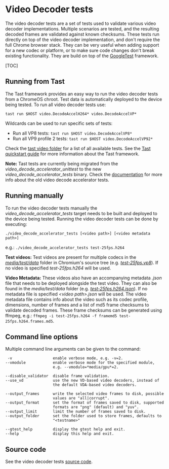 # Video Decoder tests

The video decoder tests are a set of tests used to validate various video
decoder implementations. Multiple scenarios are tested, and the resulting
decoded frames are validated against known checksums. These tests run directly
on top of the video decoder implementation, and don't require the full Chrome
browser stack. They can be very useful when adding support for a new codec or
platform, or to make sure code changes don't break existing functionality. They
are build on top of the
[GoogleTest](https://github.com/google/googletest/blob/master/README.md)
framework.

[TOC]

## Running from Tast
The Tast framework provides an easy way to run the video decoder tests from a
ChromeOS chroot. Test data is automatically deployed to the device being tested.
To run all video decoder tests use:

    tast run $HOST video.DecodeAccelH264* video.DecodeAccelVP*

Wildcards can be used to run specific sets of tests:
* Run all VP8 tests: `tast run $HOST video.DecodeAccelVP8*`
* Run all VP9 profile 2 tests: `tast run $HOST video.DecodeAccelVP92*`

Check the
[tast video folder](https://chromium.googlesource.com/chromiumos/platform/tast-tests/+/refs/heads/master/src/chromiumos/tast/local/bundles/cros/video/)
for a list of all available tests.
See the
[Tast quickstart guide](https://chromium.googlesource.com/chromiumos/platform/tast/+/HEAD/docs/quickstart.md)
for more information about the Tast framework.

__Note:__ Tast tests are currently being migrated from the
_video_decode_accelerator_unittest_ to the new _video_decode_accelerator_tests_
binary. Check the [documentation](vdatest_usage.md) for more info about the old
video decode accelerator tests.

## Running manually
To run the video decoder tests manually the _video_decode_accelerator_tests_
target needs to be built and deployed to the device being tested. Running
the video decoder tests can be done by executing:

    ./video_decode_accelerator_tests [<video path>] [<video metadata path>]

e.g.: `./video_decode_accelerator_tests test-25fps.h264`

__Test videos:__ Test videos are present for multiple codecs in the
[_media/test/data_](https://cs.chromium.org/chromium/src/media/test/data/)
folder in Chromium's source tree (e.g.
[_test-25fps.vp8_](https://cs.chromium.org/chromium/src/media/test/data/test-25fps.vp8)).
If no video is specified _test-25fps.h264_ will be used.

__Video Metadata:__ These videos also have an accompanying metadata _.json_ file
that needs to be deployed alongside the test video. They can also be found in
the _media/test/data_ folder (e.g.
[_test-25fps.h264.json_](https://cs.chromium.org/chromium/src/media/test/data/test-25fps.h264.json)).
If no metadata file is specified _\<video path\>.json_ will be used. The video
metadata file contains info about the video such as its codec profile,
dimensions, number of frames and a list of md5 frame checksums to validate
decoded frames. These frame checksums can be generated using ffmpeg, e.g.:
`ffmpeg -i test-25fps.h264 -f framemd5 test-25fps.h264.frames.md5`.

## Command line options
Multiple command line arguments can be given to the command:

     -v                  enable verbose mode, e.g. -v=2.
    --vmodule            enable verbose mode for the specified module,
                         e.g. --vmodule=*media/gpu*=2.

    --disable_validator  disable frame validation.
    --use_vd             use the new VD-based video decoders, instead of
                         the default VDA-based video decoders.

    --output_frames      write the selected video frames to disk, possible
                         values are "all|corrupt".
    --output_format      set the format of frames saved to disk, supported
                         formats are "png" (default) and "yuv".
    --output_limit       limit the number of frames saved to disk.
    --output_folder      set the folder used to store frames, defaults to
                         "<testname>"

    --gtest_help         display the gtest help and exit.
    --help               display this help and exit.

## Source code
See the video decoder tests [source code](https://cs.chromium.org/chromium/src/media/gpu/video_decode_accelerator_tests.cc).

